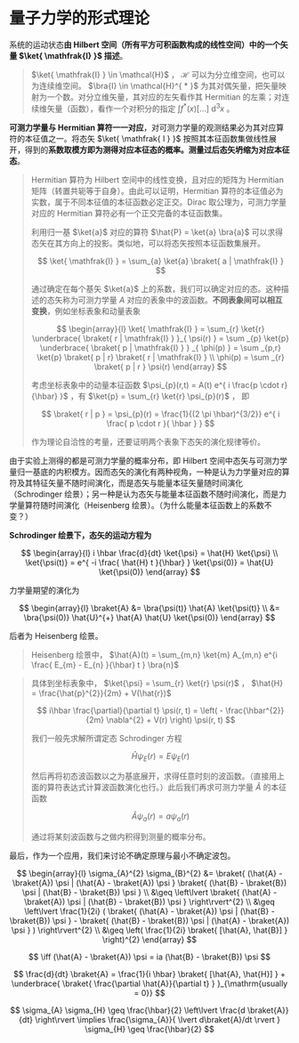 # 量子力学的形式理论

系统的运动状态**由 Hilbert 空间（所有平方可积函数构成的线性空间）中的一个矢量 $\ket{ \mathfrak{I} }$ 描述**。

> $\ket{ \mathfrak{I} } \in \mathcal{H}$ ， $\mathcal{H}$ 可以为分立维空间，也可以为连续维空间。 $\bra{I} \in \mathcal{H}^{ * }$ 为其对偶矢量，把矢量映射为一个数。对分立维矢量，其对应的左矢看作其 Hermitian 的左乘；对连续维矢量（函数），看作一个对积分的指定 $\int f^{ * }(x) [ \dots ] \mathrm{~d}^{3} x$ 。

**可测力学量与 Hermitian 算符一一对应**，对可测力学量的观测结果必为其对应算符的本征值之一。将态矢 $\ket{ \mathfrak{ I } }$ 按照其本征函数集做线性展开，得到的**系数取模方即为测得对应本征态的概率。测量过后态矢坍缩为对应本征态**。

> Hermitian 算符为 Hilbert 空间中的线性变换，且对应的矩阵为 Hermitian 矩阵（转置共轭等于自身）。由此可以证明，Hermitian 算符的本征值必为实数，属于不同本征值的本征函数必定正交。Dirac 取公理为，可测力学量对应的 Hermitian 算符必有一个正交完备的本征函数集。
> 
> 利用归一基 $\ket{a}$ 对应的算符 $\hat{P} = \ket{a} \bra{a}$ 可以求得态矢在其方向上的投影。类似地，可以将态矢按照本征函数集展开。
> 
> $$
\ket{ \mathfrak{I} } = \sum_{a} \ket{a} \braket{ a | \mathfrak{I} }
  $$
> 
> 通过确定在每个基矢 $\ket{a}$ 上的系数，我们可以确定对应的态。这种描述的态矢称为可测力学量 $A$ 对应的表象中的波函数。**不同表象间可以相互变换**，例如坐标表象和动量表象
> 
> $$
 \begin{array}{l}
 \ket{ \mathfrak{I} } = \sum_{r} \ket{r} \underbrace{ \braket{ r | \mathfrak{I} } }_{ \psi(r) } = \sum _{p} \ket{p} \underbrace{ \braket{ p | \mathfrak{I} } } _{ \phi(p) } = \sum _{p,r} \ket{p} \braket{ p | r} \braket{ r | \mathfrak{I} } \\
 \phi(p) = \sum _{r} \braket{ p | r } \psi(r)
 \end{array}
  $$
> 
> 考虑坐标表象中的动量本征函数 $\psi_{p}(r,t) = A(t) e^{ i \frac{p \cdot r}{\hbar} }$ ，有 $\ket{p} = \sum_{r} \ket{r} \psi_{p}(r)$ ， 即
> 
> $$
 \braket{ r | p } = \psi_{p}(r) = \frac{1}{(2 \pi \hbar)^{3/2}} e^{ i \frac{ p \cdot r }{ \hbar } }
  $$
> 
> 作为理论自洽性的考量，还要证明两个表象下态矢的演化规律等价。

由于实验上测得的都是可测力学量的概率分布，即 Hilbert 空间中态矢与可测力学量归一基底的内积模方。因而态矢的演化有两种视角，一种是认为力学量对应的算符及其特征矢量不随时间演化，而是态矢与能量本征矢量随时间演化（Schrodinger 绘景）；另一种是认为态矢与能量本征函数不随时间演化，而是力学量算符随时间演化（Heisenberg 绘景）。（为什么能量本征函数上的系数不变？）

**Schrodinger 绘景下，态矢的运动方程为**

$$
\begin{array}{l}
i \hbar \frac{d}{dt} \ket{\psi} = \hat{H} \ket{\psi} \\
\ket{\psi(t)} = e^{ -i \frac{ \hat{H} t }{\hbar} } \ket{\psi(0)} = \hat{U} \ket{\psi(0)}
\end{array}
$$

力学量期望的演化为

$$
\begin{array}{l}
\braket{A} &= \bra{\psi(t)} \hat{A} \ket{\psi(t)} \\
&= \bra{\psi(0)} \hat{U}^{+} \hat{A} \hat{U} \ket{\psi(0)}
\end{array}
$$

后者为 Heisenberg 绘景。

> Heisenberg 绘景中， $\hat{A}(t) = \sum_{m,n} \ket{m} A_{m,n} e^{i \frac{ E_{m} - E_{n} }{\hbar} t } \bra{n}$

> 具体到坐标表象中， $\ket{\psi} = \sum_{r} \ket{r} \psi(r)$ ， $\hat{H} = \frac{\hat{p}^{2}}{2m} + V(\hat{r})$
> 
> $$
 i\hbar \frac{\partial}{\partial t} \psi(r, t) = \left( - \frac{\hbar^{2}}{2m} \nabla^{2} + V(r) \right) \psi(r, t)
  $$
> 
> 我们一般先求解所谓定态 Schrodinger 方程
> 
> $$
 \hat{H} \psi_{E}(r) = E \psi_{E}(r)
  $$
> 
> 然后再将初态波函数以之为基底展开，求得任意时刻的波函数。（直接用上面的算符表达式计算波函数演化也行。）此后我们再求可测力学量 $\hat{A}$ 的本征函数
> 
> $$
 \hat{A} \psi_{a}(r) = a \psi_{a}(r)
  $$
> 
> 通过将某刻波函数与之做内积得到测量的概率分布。

最后，作为一个应用，我们来讨论不确定原理与最小不确定波包。

$$
\begin{array}{l}
\sigma_{A}^{2} \sigma_{B}^{2} &= \braket{ (\hat{A} - \braket{A}) \psi | (\hat{A} - \braket{A}) \psi } \braket{ (\hat{B} - \braket{B}) \psi | (\hat{B} - \braket{B}) \psi } \\
&\geq \left\lvert \braket{ (\hat{A} - \braket{A}) \psi | (\hat{B} - \braket{B}) \psi } \right\rvert^{2} \\
&\geq \left\lvert \frac{1}{2i} ( \braket{ (\hat{A} - \braket{A}) \psi | (\hat{B} - \braket{B}) \psi } - \braket{ (\hat{B} - \braket{B}) \psi | (\hat{A} - \braket{A}) \psi } ) \right\rvert^{2} \\
&\geq \left( \frac{1}{2i} \braket{ [\hat{A}, \hat{B}] } \right)^{2}
\end{array}
$$

$$
\iff (\hat{A} - \braket{A}) \psi = ia (\hat{B} - \braket{B}) \psi
$$

$$
\frac{d}{dt} \braket{A} = \frac{1}{i \hbar} \braket{ [\hat{A}, \hat{H}] } + \underbrace{ \braket{ \frac{\partial \hat{A}}{\partial t} } }_{\mathrm{usually = 0}}
$$

$$
\sigma_{A} \sigma_{H} \geq \frac{\hbar}{2} \left\lvert \frac{d \braket{A}}{dt} \right\rvert \implies \frac{\sigma_{A}}{ \lvert d\braket{A}/dt \rvert } \sigma_{H} \geq \frac{\hbar}{2}
$$
